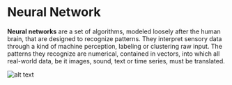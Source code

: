 # Neural Network

__Neural networks__ are a set of algorithms, modeled loosely after the human brain, that are designed to recognize patterns. They interpret sensory data through a kind of machine perception, labeling or clustering raw input. The patterns they recognize are numerical, contained in vectors, into which all real-world data, be it images, sound, text or time series, must be translated.


![alt text](https://skymind.ai/images/wiki/perceptron_node.png)
